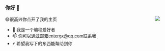 ### 你好 👋

<img align="right" src="https://github-readme-stats.vercel.app/api?username=leishui&show_icons=true&icon_color=CE1D2D&text_color=718096&bg_color=ffffff&hide_title=true" />


😄很高兴你点开了我的主页

- 🔭 我是一个编程爱好者
- 📫 你可以通过邮箱entergx@qq.com联系我
- ⚡ 希望我写下的东西能帮助到你
